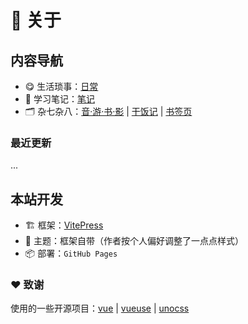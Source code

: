 # 📒 关于

## 内容导航

- 😋 生活琐事：[日常](./posts/index.md)
- 📝 学习笔记：[笔记](./notes/index.md)
- 🗂 杂七杂八：[音·游·书·影](./posts/arts/index.md) | [干饭记](./posts/cooks/index.md) | [书签页](./posts/share/index.md)

### 最近更新

...

## 本站开发

- 🏗️ 框架：[VitePress](https://vitepress.dev/)
- 🎨 主题：框架自带（作者按个人偏好调整了一点点样式）
- 📦 部署：`GitHub Pages`

### ❤️ 致谢

使用的一些开源项目：[vue](https://github.com/vuejs/core) | [vueuse](https://github.com/vueuse/vueuse) | [unocss](https://github.com/unocss/unocss)

<CollapseBox icon="i-lucide:github">
  <div class='flex flex-col gap-2 mb-2'>
    <GitRepoCard endPoint='vuejs/vitepress' />
    <GitRepoCard endPoint='vuejs/core' />
    <GitRepoCard endPoint='vueuse/vueuse' />
    <GitRepoCard endPoint='unocss/unocss' />
  </div>
</CollapseBox>
